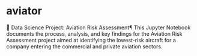 # aviator
🛫 Data Science Project: Aviation Risk Assessment¶ This Jupyter Notebook documents the process, analysis, and key findings for the Aviation Risk Assessment project aimed at identifying the lowest-risk aircraft for a company entering the commercial and private aviation sectors.  
